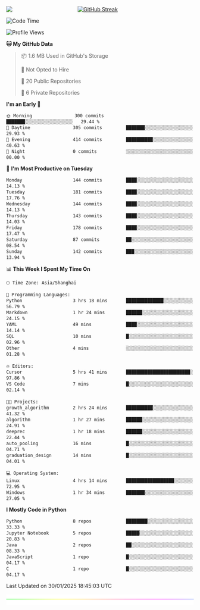 
<!-- ### Hi there 👋-->
<div>
<!--     <img align="left" src="https://github.com/heartyang520/HeartYang.github.io/blob/main/share/hacker_a.gif?raw=true.gif" width="33%"> -->
<!--       <picture>
    <source media="(prefers-color-scheme: dark)" srcset="https://cdn.jsdelivr.net/gh/sun0225SUN/sun0225SUN/assets/images/coding.gif" />
    <source media="(prefers-color-scheme: light)" srcset="https://cdn.jsdelivr.net/gh/sun0225SUN/sun0225SUN/assets/images/developer.svg" height="225px" />
    <img src="https://cdn.jsdelivr.net/gh/sun0225SUN/sun0225SUN/assets/images/coding.gif" />
  </picture> -->
<!--     <img align="left" src="https://cdn.jsdelivr.net/gh/sun0225SUN/sun0225SUN/assets/images/coding.gif" width="38%"> -->
<!--     <img align="left" src="https://github.com/heartyang520/HeartYang.github.io/blob/main/share/hacker_a.gif?raw=true.gif" width="33%"> -->
    <img align="left" src="https://cdn.jsdelivr.net/gh/sun0225SUN/sun0225SUN/assets/images/coding.gif" width="38%">
    <a href="https://git.io/streak-stats"><img src="https://streak-stats.demolab.com?user=NoyeArk&theme=cobalt&hide_border=true" alt="GitHub Streak" /></a>
</div>  

<!--START_SECTION:waka-->
![Code Time](http://img.shields.io/badge/Code%20Time-109%20hrs%2029%20mins-blue)

![Profile Views](http://img.shields.io/badge/Profile%20Views-16-blue)

**🐱 My GitHub Data** 

> 📦 1.6 MB Used in GitHub's Storage 
 > 
> 🚫 Not Opted to Hire
 > 
> 📜 20 Public Repositories 
 > 
> 🔑 6 Private Repositories 
 > 
**I'm an Early 🐤** 

```text
🌞 Morning                300 commits         ███████░░░░░░░░░░░░░░░░░░   29.44 % 
🌆 Daytime                305 commits         ███████░░░░░░░░░░░░░░░░░░   29.93 % 
🌃 Evening                414 commits         ██████████░░░░░░░░░░░░░░░   40.63 % 
🌙 Night                  0 commits           ░░░░░░░░░░░░░░░░░░░░░░░░░   00.00 % 
```
📅 **I'm Most Productive on Tuesday** 

```text
Monday                   144 commits         ████░░░░░░░░░░░░░░░░░░░░░   14.13 % 
Tuesday                  181 commits         ████░░░░░░░░░░░░░░░░░░░░░   17.76 % 
Wednesday                144 commits         ████░░░░░░░░░░░░░░░░░░░░░   14.13 % 
Thursday                 143 commits         ████░░░░░░░░░░░░░░░░░░░░░   14.03 % 
Friday                   178 commits         ████░░░░░░░░░░░░░░░░░░░░░   17.47 % 
Saturday                 87 commits          ██░░░░░░░░░░░░░░░░░░░░░░░   08.54 % 
Sunday                   142 commits         ███░░░░░░░░░░░░░░░░░░░░░░   13.94 % 
```


📊 **This Week I Spent My Time On** 

```text
🕑︎ Time Zone: Asia/Shanghai

💬 Programming Languages: 
Python                   3 hrs 18 mins       ██████████████░░░░░░░░░░░   56.79 % 
Markdown                 1 hr 24 mins        ██████░░░░░░░░░░░░░░░░░░░   24.15 % 
YAML                     49 mins             ████░░░░░░░░░░░░░░░░░░░░░   14.14 % 
SQL                      10 mins             █░░░░░░░░░░░░░░░░░░░░░░░░   02.96 % 
Other                    4 mins              ░░░░░░░░░░░░░░░░░░░░░░░░░   01.28 % 

🔥 Editors: 
Cursor                   5 hrs 41 mins       ████████████████████████░   97.86 % 
VS Code                  7 mins              █░░░░░░░░░░░░░░░░░░░░░░░░   02.14 % 

🐱‍💻 Projects: 
growth_algorithm         2 hrs 24 mins       ██████████░░░░░░░░░░░░░░░   41.32 % 
algorithm                1 hr 27 mins        ██████░░░░░░░░░░░░░░░░░░░   24.91 % 
deeprec                  1 hr 18 mins        ██████░░░░░░░░░░░░░░░░░░░   22.44 % 
auto_pooling             16 mins             █░░░░░░░░░░░░░░░░░░░░░░░░   04.71 % 
graduation_design        14 mins             █░░░░░░░░░░░░░░░░░░░░░░░░   04.01 % 

💻 Operating System: 
Linux                    4 hrs 14 mins       ██████████████████░░░░░░░   72.95 % 
Windows                  1 hr 34 mins        ███████░░░░░░░░░░░░░░░░░░   27.05 % 
```

**I Mostly Code in Python** 

```text
Python                   8 repos             ████████░░░░░░░░░░░░░░░░░   33.33 % 
Jupyter Notebook         5 repos             █████░░░░░░░░░░░░░░░░░░░░   20.83 % 
Java                     2 repos             ██░░░░░░░░░░░░░░░░░░░░░░░   08.33 % 
JavaScript               1 repo              █░░░░░░░░░░░░░░░░░░░░░░░░   04.17 % 
C                        1 repo              █░░░░░░░░░░░░░░░░░░░░░░░░   04.17 % 
```




 Last Updated on 30/01/2025 18:45:03 UTC
<!--END_SECTION:waka-->

<!--     ![NoyeArk's github stats](https://github-readme-stats.vercel.app/api?username=NoyeArk&show_icons=true) -->

<img src="https://github.com/heartyang520/HeartYang.github.io/blob/main/share/paomaxian.gif?raw=true" height="30" width="100%">

<!--
**NoyeArk/NoyeArk** is a ✨ _special_ ✨ repository because its `README.md` (this file) appears on your GitHub profile.

Here are some ideas to get you started:

- 🔭 I’m currently working on ...
- 🌱 I’m currently learning ...
- 👯 I’m looking to collaborate on ...
- 🤔 I’m looking for help with ...
- 💬 Ask me about ...
- 📫 How to reach me: ...
- 😄 Pronouns: ...
- ⚡ Fun fact: ...
-->
